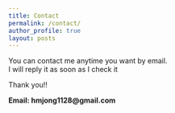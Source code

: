 ```yaml
---
title: Contact
permalink: /contact/
author_profile: true
layout: posts
---
```


  You can contact me anytime you want by email.  
  I will reply it as soon as I check it  

  Thank you!!

__Email: hmjong1128@gmail.com__



